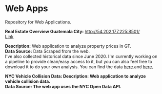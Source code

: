 # Web Apps
Repository for Web Applications.<br/>

<b>Real Estate Overview Guatemala City:</b> http://54.202.177.225:8501/ <br/> 
<a href="https://real-estate-gt.herokuapp.com/" target="_blank"> Link</a>

<b>Description:</b> Web application to analyze property prices in GT.<br/>
<b>Data Source:</b> Data Scraped from the web.<br/>
I've also collected historical data since June 2020. I'm currently working on a pipeline to provide clean/easy access to it, but you can also feel free to download it to do your own analysis. You can find the data <a href="https://drive.google.com/file/d/1KT_vlLvrsGEwOGuXo2PcILr8LDi_9iqA/view?usp=sharing" target="_blank"> here </a> and <a href="https://drive.google.com/file/d/1KMG0W4bOrrNfYl6dGzMAnvCBNwAFKMvd/view?usp=sharing" target="_blank"> here. </a>

<b>NYC Vehicle Collision Data: 
<b>Description:</b> Web application to analyze vehicle collision data.<br/>
<b>Data Source:</b> The web app uses the NYC Open Data API.

